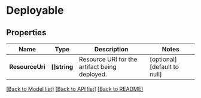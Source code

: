# Deployable

## Properties
Name | Type | Description | Notes
------------ | ------------- | ------------- | -------------
**ResourceUri** | **[]string** | Resource URI for the artifact being deployed. | [optional] [default to null]

[[Back to Model list]](../README.md#documentation-for-models) [[Back to API list]](../README.md#documentation-for-api-endpoints) [[Back to README]](../README.md)


